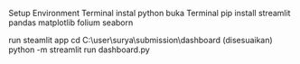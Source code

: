 Setup Environment Terminal
instal python
buka Terminal
pip install streamlit pandas matplotlib folium seaborn


run steamlit app
cd C:\user\surya\submission\dashboard (disesuaikan)
python -m streamlit run dashboard.py
